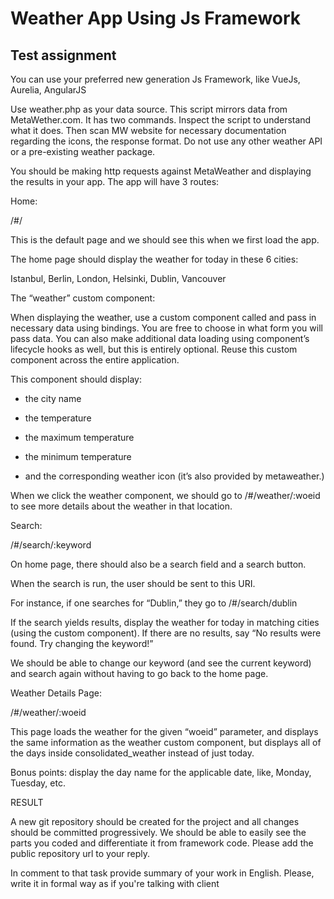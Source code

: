 # Weather App Using Js Framework

## Test assignment


You can use your preferred new generation Js Framework, like VueJs, Aurelia, AngularJS



Use weather.php as your data source. This script mirrors data from MetaWether.com. It has two commands. Inspect the script to understand what it does. Then scan MW website for necessary documentation regarding the icons, the response format. Do not use any other weather API or a pre-existing weather package.



You should be making http requests against MetaWeather and displaying the results in your app. The app will have 3 routes:



Home:

/#/

This is the default page and we should see this when we first load the app.

The home page should display the weather for today in these 6 cities:



Istanbul, Berlin, London, Helsinki, Dublin, Vancouver



The “weather” custom component:

When displaying the weather, use a custom component called <weather></weather> and pass in necessary data using bindings. You are free to choose in what form you will pass data. You can also make additional data loading using component’s lifecycle hooks as well, but this is entirely optional. Reuse this custom component across the entire application.



This component should display:

* the city name

* the temperature

* the maximum temperature

* the minimum temperature

* and the corresponding weather icon (it’s also provided by metaweather.)



When we click the weather component, we should go to /#/weather/:woeid to see more details about the weather in that location.



Search:

/#/search/:keyword



On home page, there should also be a search field and a search button.

When the search is run, the user should be sent to this URI.

For instance, if one searches for “Dublin,” they go to /#/search/dublin



If the search yields results, display the weather for today in matching cities (using the <weather> custom component). If there are no results, say “No results were found. Try changing the keyword!”



We should be able to change our keyword (and see the current keyword) and search again without having to go back to the home page.





Weather Details Page:

/#/weather/:woeid



This page loads the weather for the given “woeid” parameter, and displays the same information as the weather custom component, but displays all of the days inside consolidated_weather instead of just today.



Bonus points: display the day name for the applicable date, like, Monday, Tuesday, etc.



RESULT

A new git repository should be created for the project and all changes should be committed progressively. We should be able to easily see the parts you coded and differentiate it from framework code. Please add the public repository url to your reply.

In comment to that task provide summary of your work in English. Please, write it in formal way as if you're talking with client

